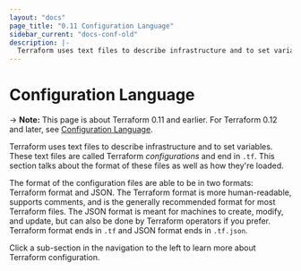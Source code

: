 ```yaml
---
layout: "docs"
page_title: "0.11 Configuration Language"
sidebar_current: "docs-conf-old"
description: |-
  Terraform uses text files to describe infrastructure and to set variables. These text files are called Terraform _configurations_ and end in `.tf`. This section talks about the format of these files as well as how they're loaded.
---
```


# Configuration Language

-> **Note:** This page is about Terraform 0.11 and earlier. For Terraform 0.12
and later, see
[Configuration Language](../configuration/index.html).

Terraform uses text files to describe infrastructure and to set variables.
These text files are called Terraform _configurations_ and end in
`.tf`. This section talks about the format of these files as well as
how they're loaded.

The format of the configuration files are able to be in two formats:
Terraform format and JSON. The Terraform format is more human-readable,
supports comments, and is the generally recommended format for most
Terraform files. The JSON format is meant for machines to create,
modify, and update, but can also be done by Terraform operators if
you prefer. Terraform format ends in `.tf` and JSON format ends in
`.tf.json`.

Click a sub-section in the navigation to the left to learn more about
Terraform configuration.
